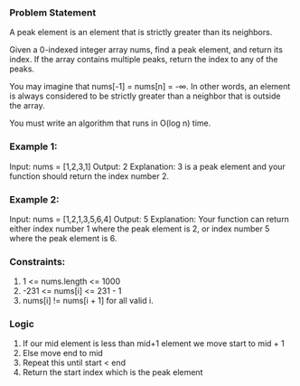 ### Problem Statement
A peak element is an element that is strictly greater than its neighbors.

Given a 0-indexed integer array nums, find a peak element, and return its index. If the array contains multiple peaks, return the index to any of the peaks.

You may imagine that nums[-1] = nums[n] = -∞. In other words, an element is always considered to be strictly greater than a neighbor that is outside the array.

You must write an algorithm that runs in O(log n) time.
 

### Example 1:
Input: nums = [1,2,3,1]
Output: 2
Explanation: 3 is a peak element and your function should return the index number 2.

### Example 2:
Input: nums = [1,2,1,3,5,6,4]
Output: 5
Explanation: Your function can return either index number 1 where the peak element is 2, or index number 5 where the peak element is 6.
 

### Constraints:
1. 1 <= nums.length <= 1000
2. -231 <= nums[i] <= 231 - 1
3. nums[i] != nums[i + 1] for all valid i.

### Logic 
1. If our mid element is less than mid+1 element we move start to mid + 1
2. Else move end to mid 
3. Repeat this until start < end 
4. Return the start index which is the peak element